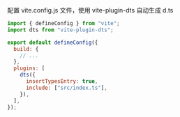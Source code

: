配置 vite.config.js 文件，使用 vite-plugin-dts 自动生成 d.ts

```js
import { defineConfig } from "vite";
import dts from "vite-plugin-dts";

export default defineConfig({
  build: {
    // ...
  },
  plugins: [
    dts({
      insertTypesEntry: true,
      include: ["src/index.ts"],
    }),
  ],
});
```
